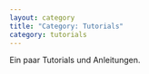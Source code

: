 ```yaml
---
layout: category
title: "Category: Tutorials"
category: tutorials
---
```


Ein paar Tutorials und Anleitungen.
